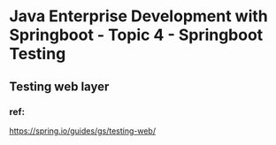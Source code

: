 # Java Enterprise Development with Springboot - Topic 4 - Springboot Testing

## Testing web layer

### ref:

https://spring.io/guides/gs/testing-web/
